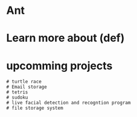 # Ant

# Learn more about (def)

# upcomming projects
    # turtle race
    # Email storage
    # tetris
    # sudoku
    # live facial detection and recogntion program
    # file storage system
